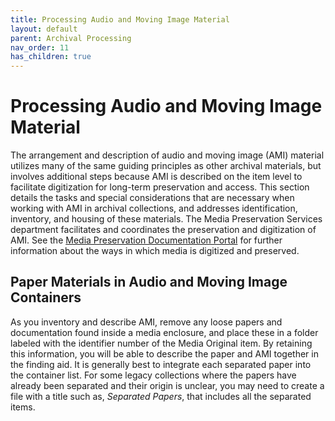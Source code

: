```yaml
---
title: Processing Audio and Moving Image Material
layout: default
parent: Archival Processing
nav_order: 11
has_children: true
---
```

# **Processing Audio and Moving Image Material**
The arrangement and description of audio and moving image (AMI) material utilizes many of the same guiding principles as other archival materials, but involves additional steps because AMI is described on the item level to facilitate digitization for long-term preservation and access. This section details the tasks and special considerations that are necessary when working with AMI in archival collections, and addresses identification, inventory, and housing of these materials. The Media Preservation Services department facilitates and coordinates the preservation and digitization of AMI. See the [Media Preservation Documentation Portal](https://nypl.github.io/ami-preservation/) for further information about the ways in which media is digitized and preserved. 

## **Paper Materials in Audio and Moving Image Containers**
As you inventory and describe AMI, remove any loose papers and documentation found inside a media enclosure, and place these in a folder labeled with the identifier number of the Media Original item. By retaining this information, you will be able to describe the paper and AMI together in the finding aid. It is generally best to integrate each separated paper into the container list. For some legacy collections where the papers have already been separated and their origin is unclear, you may need to create a file with a title such as, _Separated Papers_, that includes all the separated items. 
